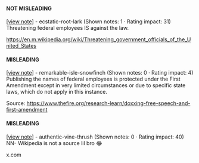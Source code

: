 #### NOT MISLEADING

[[view note]](https://x.com/i/birdwatch/n/1886731197885108590) - ecstatic-root-lark (Shown notes: 1 · Rating impact: 31)
Threatening federal employees IS against the law. 

https://en.m.wikipedia.org/wiki/Threatening_government_officials_of_the_United_States

#### MISLEADING

[[view note]](https://x.com/i/birdwatch/n/1886714632473055467) - remarkable-isle-snowfinch (Shown notes: 0 · Rating impact: 4)
Publishing the names of federal employees is protected under the First Amendment except in very limited circumstances or due to specific state laws, which do not apply in this instance.

Source:
https://www.thefire.org/research-learn/doxxing-free-speech-and-first-amendment

#### MISLEADING

[[view note]](https://x.com/i/birdwatch/n/1886791831083495867) - authentic-vine-thrush (Shown notes: 0 · Rating impact: 40)
NN- Wikipedia is not a source lil bro 😂 

x.com


